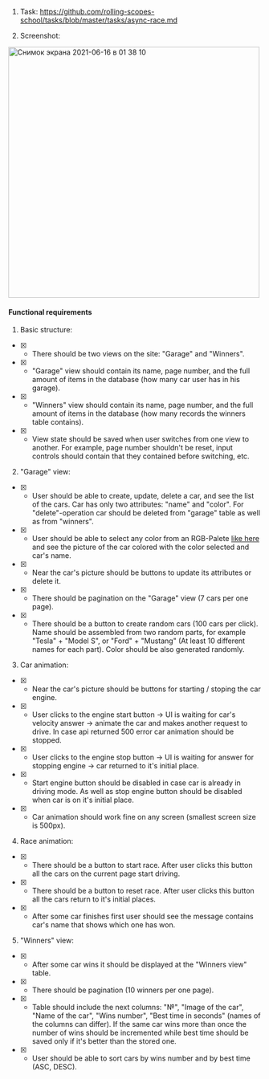 1. Task: https://github.com/rolling-scopes-school/tasks/blob/master/tasks/async-race.md

2. Screenshot:
<img width="500" alt="Снимок экрана 2021-06-16 в 01 38 10" src="https://user-images.githubusercontent.com/62946911/122132479-9bfb4b00-ce43-11eb-901d-905cef0fe5fa.png">

#### Functional requirements
1. Basic structure:
- [x] - There should be two views on the site: "Garage" and "Winners".
- [x] - "Garage" view should contain its name, page number, and the full amount of items in the database (how many car user has in his garage).
- [x] - "Winners" view should contain its name, page number, and the full amount of items in the database (how many records the winners table contains).
- [x] - View state should be saved when user switches from one view to another. For example, page number shouldn't be reset, input controls should contain that they contained before switching, etc.
2. "Garage" view:
- [x] - User should be able to create, update, delete a car, and see the list of the cars. Car has only two attributes: "name" and "color". For "delete"-operation car should be deleted from "garage" table as well as from "winners".
- [x] - User should be able to select any color from an RGB-Palete [like here](https://www.colorspire.com/rgb-color-wheel/) and see the picture of the car colored with the color selected and car's name.
- [x] - Near the car's picture should be buttons to update its attributes or delete it.
- [x] - There should be pagination on the "Garage" view (7 cars per one page).
- [x] - There should be a button to create random cars (100 cars per click). Name should be assembled from two random parts, for example "Tesla" + "Model S", or "Ford" + "Mustang" (At least 10 different names for each part). Color should be also generated randomly.
3. Car animation:
- [x] - Near the car's picture should be buttons for starting / stoping the car engine.
- [x] - User clicks to the engine start button -> UI is waiting for car's velocity answer -> animate the car and makes another request to drive. In case api returned 500 error car animation should be stopped.
- [x] - User clicks to the engine stop button -> UI is waiting for answer for stopping engine -> car returned to it's initial place.
- [x] - Start engine button should be disabled in case car is already in driving mode. As well as stop engine button should be disabled when car is on it's initial place.
- [x] - Car animation should work fine on any screen (smallest screen size is 500px).
4. Race animation:
- [x]   - There should be a button to start race. After user clicks this button all the cars on the current page start driving.
- [x]   - There should be a button to reset race. After user clicks this button all the cars return to it's initial places.
- [x]   - After some car finishes first user should see the message contains car's name that shows which one has won.
5. "Winners" view:
- [x]   - After some car wins it should be displayed at the "Winners view" table.
- [x]   - There should be pagination (10 winners per one page).
- [x]   - Table should include the next columns: "№", "Image of the car", "Name of the car", "Wins number", "Best time in seconds" (names of the columns can differ). If the same car wins more than once the number of wins should be incremented while best time should be saved only if it's better than the stored one.
- [x]   - User should be able to sort cars by wins number and by best time (ASC, DESC).
